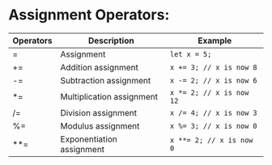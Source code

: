 # Assignment Operators:
| Operators | Description                               | Example                                      |
|-----------|-------------------------------------------|----------------------------------------------|
|    =      | Assignment                                 | `let x = 5;`                                 |
|    +=     | Addition assignment                       | `x += 3; // x is now 8`                      |
|    -=     | Subtraction assignment                    | `x -= 2; // x is now 6`                      |
|    *=     | Multiplication assignment                 | `x *= 2; // x is now 12`                     |
|    /=     | Division assignment                       | `x /= 4; // x is now 3`                      |
|    %=     | Modulus assignment                        | `x %= 3; // x is now 0`                      |
|    **=    | Exponentiation assignment                 | `x **= 2; // x is now 0`                     |
